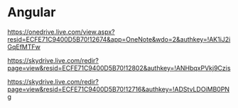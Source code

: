 Angular
=======
https://onedrive.live.com/view.aspx?resid=ECFE71C9400D5B70!12674&app=OneNote&wdo=2&authkey=!AK1iJ2iGqEfMTFw

https://skydrive.live.com/redir?page=view&resid=ECFE71C9400D5B70!12802&authkey=!ANHbqxPVkj9Czis

https://skydrive.live.com/redir?page=view&resid=ECFE71C9400D5B70!12716&authkey=!ADStvLDOiMB0PNg

